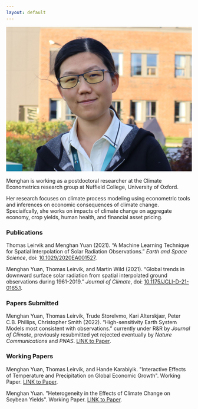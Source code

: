```yaml
---
layout: default
---
```


<div class="container2">
      <div class="image">
        <img src="/images/Menghan-Yuan.jpg">
      </div>
<!--       <div class="text">
        <h1>This is a beautiful picture.</h1>
      </div> -->
</div>

Menghan is working as a postdoctoral researcher at the Climate Econometrics research group at Nuffield College, University of Oxford.

Her research focuses on climate process modeling using econometric tools and inferences on economic consequences of climate change. Speciaifcally, she works on impacts of climate change on aggregate economy, crop yields, human health, and financial asset pricing. 


### Publications
Thomas Leirvik and Menghan Yuan (2021). “A Machine Learning Technique for Spatial Interpolation of Solar Radiation Observations.” _Earth and Space Science_, doi: [10.1029/2020EA001527](https://doi.org/10.1029/2020EA001527).

Menghan Yuan, Thomas Leirvik, and Martin Wild (2021). “Global trends in downward surface solar radiation from spatial interpolated ground observations during 1961-2019.” _Journal of Climate_, doi: [10.1175/JCLI-D-21-0165.1](https://doi.org/10.1175/JCLI-D-21-0165.1).

### Papers Submitted
Menghan Yuan, Thomas Leirvik, Trude Storelvmo, Kari Alterskjær, Peter C.B. Phillips, Christopher Smith (2022). “High-sensitivity Earth System Models most consistent with observations.” currently under R&R by _Journal of Climate_, previously resubmitted yet rejected eventually by _Nature Communications_ and _PNAS_. [LINK to Paper](https://drive.google.com/file/d/1RfYd9XqXj52zMBc5v-278BOcjfSLrZ-G/view?usp=share_link).

### Working Papers
Menghan Yuan, Thomas Leirvik, and Hande Karabiyik. "Interactive Effects of Temperature and Precipitation on Global Economic Growth". Working Paper. [LINK to Paper](https://drive.google.com/file/d/1RfYd9XqXj52zMBc5v-278BOcjfSLrZ-G/view?usp=share_link). 

Menghan Yuan. "Heterogeneity in the Effects of Climate Change on Soybean Yields". Working Paper. [LINK to Paper](https://drive.google.com/file/d/1RfYd9XqXj52zMBc5v-278BOcjfSLrZ-G/view?usp=share_link). 
